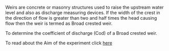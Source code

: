 Weirs are concrete or masonry structures used to raise the upstream water level and also as discharge measuring devices. If the width of the crest in the direction of flow is greater than two and half times the head causing flow then the weir is termed as Broad crested weir. 

To determine the coefficient of discharge (Cod) of a Broad crested weir. 

To read about the Aim of the experiment click [here](docs/5.Weirs.pdf)
